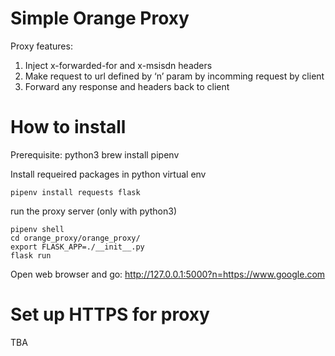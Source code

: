 Simple Orange Proxy
=========================
Proxy features:
1) Inject x-forwarded-for and x-msisdn headers
2) Make request to url defined by ‘n’ param by incomming request by client
3) Forward any response and headers back to client 

How to install
=========================
Prerequisite: python3
brew install pipenv

Install requeired packages in python virtual env
```
pipenv install requests flask
```

run the proxy server (only with python3)
```
pipenv shell
cd orange_proxy/orange_proxy/
export FLASK_APP=./__init__.py
flask run
```

Open web browser and go:
http://127.0.0.1:5000?n=https://www.google.com


Set up HTTPS for proxy
=========================
TBA